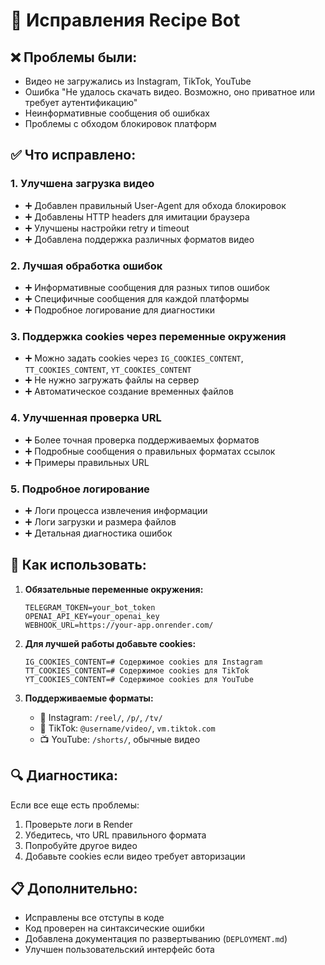 # 🔧 Исправления Recipe Bot

## ❌ Проблемы были:
- Видео не загружались из Instagram, TikTok, YouTube
- Ошибка "Не удалось скачать видео. Возможно, оно приватное или требует аутентификацию"
- Неинформативные сообщения об ошибках
- Проблемы с обходом блокировок платформ

## ✅ Что исправлено:

### 1. **Улучшена загрузка видео**
- ➕ Добавлен правильный User-Agent для обхода блокировок
- ➕ Добавлены HTTP headers для имитации браузера
- ➕ Улучшены настройки retry и timeout
- ➕ Добавлена поддержка различных форматов видео

### 2. **Лучшая обработка ошибок**
- ➕ Информативные сообщения для разных типов ошибок
- ➕ Специфичные сообщения для каждой платформы
- ➕ Подробное логирование для диагностики

### 3. **Поддержка cookies через переменные окружения**
- ➕ Можно задать cookies через `IG_COOKIES_CONTENT`, `TT_COOKIES_CONTENT`, `YT_COOKIES_CONTENT`
- ➕ Не нужно загружать файлы на сервер
- ➕ Автоматическое создание временных файлов

### 4. **Улучшенная проверка URL**
- ➕ Более точная проверка поддерживаемых форматов
- ➕ Подробные сообщения о правильных форматах ссылок
- ➕ Примеры правильных URL

### 5. **Подробное логирование**
- ➕ Логи процесса извлечения информации
- ➕ Логи загрузки и размера файлов
- ➕ Детальная диагностика ошибок

## 🚀 Как использовать:

1. **Обязательные переменные окружения:**
   ```
   TELEGRAM_TOKEN=your_bot_token
   OPENAI_API_KEY=your_openai_key
   WEBHOOK_URL=https://your-app.onrender.com/
   ```

2. **Для лучшей работы добавьте cookies:**
   ```
   IG_COOKIES_CONTENT=# Содержимое cookies для Instagram
   TT_COOKIES_CONTENT=# Содержимое cookies для TikTok
   YT_COOKIES_CONTENT=# Содержимое cookies для YouTube
   ```

3. **Поддерживаемые форматы:**
   - 📱 Instagram: `/reel/`, `/p/`, `/tv/`
   - 🎵 TikTok: `@username/video/`, `vm.tiktok.com`
   - 📺 YouTube: `/shorts/`, обычные видео

## 🔍 Диагностика:

Если все еще есть проблемы:
1. Проверьте логи в Render
2. Убедитесь, что URL правильного формата
3. Попробуйте другое видео
4. Добавьте cookies если видео требует авторизации

## 📋 Дополнительно:

- Исправлены все отступы в коде
- Код проверен на синтаксические ошибки
- Добавлена документация по развертыванию (`DEPLOYMENT.md`)
- Улучшен пользовательский интерфейс бота
